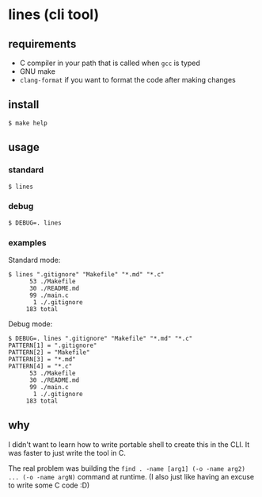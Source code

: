 # lines (cli tool)

## requirements

- C compiler in your path that is called when `gcc` is typed
- GNU make
- `clang-format` if you want to format the code after making changes

## install

`$ make help`

## usage

### standard

`$ lines`

### debug

`$ DEBUG=. lines`

### examples

Standard mode:
```
$ lines ".gitignore" "Makefile" "*.md" "*.c"
      53 ./Makefile
      30 ./README.md
      99 ./main.c
       1 ./.gitignore
     183 total
```
Debug mode:
```
$ DEBUG=. lines ".gitignore" "Makefile" "*.md" "*.c"
PATTERN[1] = ".gitignore"
PATTERN[2] = "Makefile"
PATTERN[3] = "*.md"
PATTERN[4] = "*.c"
      53 ./Makefile
      30 ./README.md
      99 ./main.c
       1 ./.gitignore
     183 total
```

## why

I didn't want to learn how to write portable shell to create this in the CLI.
It was faster to just write the tool in C.

The real problem was building the
`find . -name [arg1] (-o -name arg2) ... (-o -name argN)` command at runtime.
(I also just like having an excuse to write some C code :D)
